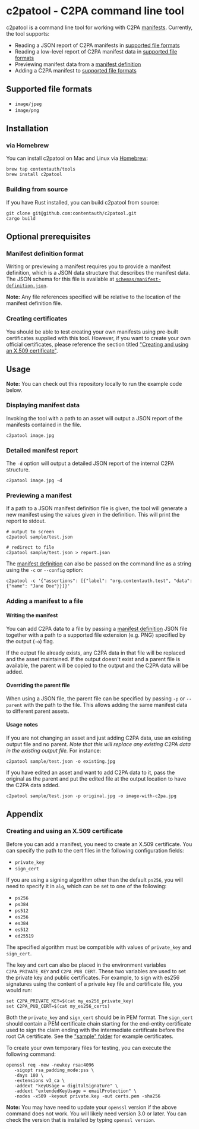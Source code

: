 # c2patool - C2PA command line tool

c2patool is a command line tool for working with C2PA [manifests](https://c2pa.org/specifications/specifications/1.0/specs/C2PA_Specification.html#_manifests). Currently, the tool supports:

- Reading a JSON report of C2PA manifests in [supported file formats](#supported-file-formats)
- Reading a low-level report of C2PA manifest data in [supported file formats](#supported-file-formats)
- Previewing manifest data from a [manifest definition](#manifest-definition-format)
- Adding a C2PA manifest to [supported file formats](#supported-file-formats)

## Supported file formats

- `image/jpeg`
- `image/png`

## Installation

### via Homebrew

You can install c2patool on Mac and Linux via [Homebrew](https://brew.sh/):

```shell
brew tap contentauth/tools
brew install c2patool
```

### Building from source

If you have Rust installed, you can build c2patool from source:

```shell
git clone git@github.com:contentauth/c2patool.git
cargo build
```

## Optional prerequisites

### Manifest definition format

Writing or previewing a manifest requires you to provide a manifest definition, which is a JSON data structure
that describes the manifest data. The JSON schema for this file is available at [`schemas/manifest-definition.json`](schemas/manifest-definition.json).

**Note:** Any file references specified will be relative to the location of the manifest definition file.

### Creating certificates

You should be able to test creating your own manifests using pre-built certificates supplied with this tool. However, if
you want to create your own official certificates, please reference the section titled ["Creating and using an X.509 certificate"](#creating-and-using-an-x509-certificate).

## Usage

**Note:** You can check out this repository locally to run the example code below.

### Displaying manifest data

Invoking the tool with a path to an asset will output a JSON report of the manifests contained in the file.

```shell
c2patool image.jpg
```

### Detailed manifest report

The `-d` option will output a detailed JSON report of the internal C2PA structure.

```shell
c2patool image.jpg -d
```

### Previewing a manifest

If a path to a JSON manifest definition file is given, the tool will generate a new manifest using the values given in the definition. This will print the report to stdout.

```shell
# output to screen
c2patool sample/test.json

# redirect to file
c2patool sample/test.json > report.json
```

The [manifest definition](#manifest-definition-format) can also be passed on the command line as a string using the `-c` or `--config` option:

```shell
c2patool -c '{"assertions": [{"label": "org.contentauth.test", "data": {"name": "Jane Doe"}}]}'
```
 
### Adding a manifest to a file

#### Writing the manifest

You can add C2PA data to a file by passing a [manifest definition](#manifest-definition-format) JSON file together with a path to a supported file extension (e.g. PNG) specified by the output (`-o`) flag.

If the output file already exists, any C2PA data in that file will be replaced and the asset maintained. If the output doesn't exist and a parent file is available, the parent will be copied to the output and the C2PA data will be added.

#### Overriding the parent file

When using a JSON file, the parent file can be specified by passing `-p` or `--parent` with the path to the file. This allows adding the same manifest data to different parent assets.

#### Usage notes

If you are not changing an asset and just adding C2PA data, use an existing output file and no parent. _Note that this will replace any existing C2PA data in the existing output file._ For instance:

```shell
c2patool sample/test.json -o existing.jpg
```

If you have edited an asset and want to add C2PA data to it, pass the original as the parent and put the edited file at the output location to have the C2PA data added.

```shell
c2patool sample/test.json -p original.jpg -o image-with-c2pa.jpg
```

## Appendix

### Creating and using an X.509 certificate

Before you can add a manifest, you need to create an X.509 certificate. You can specify the path to the cert files in the following configuration fields:

- `private_key`
- `sign_cert`

If you are using a signing algorithm other than the default `ps256`, you will need to specify it in `alg`, which can be set to one of the following:

- `ps256`
- `ps384`
- `ps512`
- `es256`
- `es384`
- `es512`
- `ed25519`

The specified algorithm must be compatible with values of `private_key` and `sign_cert`.

The key and cert can also be placed in the environment variables `C2PA_PRIVATE_KEY` and `C2PA_PUB_CERT`. These two variables are used to set the private key and public certificates. For example, to sign with es256 signatures using the content of a private key file and certificate file, you would run:

```shell
set C2PA_PRIVATE_KEY=$(cat my_es256_private_key)
set C2PA_PUB_CERT=$(cat my_es256_certs)
```

Both the `private_key` and `sign_cert` should be in PEM format. The `sign_cert` should contain a PEM certificate chain starting for the end-entity certificate used to sign the claim ending with the intermediate certificate before the root CA certificate. See the ["sample" folder](https://github.com/contentauth/c2patool/tree/main/sample) for example certificates.

To create your own temporary files for testing, you can execute the following command:

```shell
openssl req -new -newkey rsa:4096 
   -sigopt rsa_padding_mode:pss \ 
   -days 180 \
   -extensions v3_ca \
   -addext "keyUsage = digitalSignature" \
   -addext "extendedKeyUsage = emailProtection" \
   -nodes -x509 -keyout private.key -out certs.pem -sha256
```	

**Note:** You may have need to update your `openssl` version if the above command does not work. You will likely need version 3.0 or later. You can check the version that is installed by typing `openssl version`.
